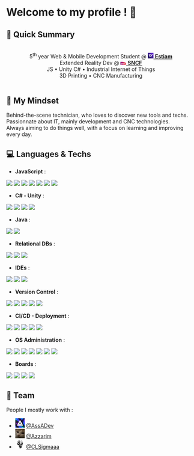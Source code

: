 # Welcome to my profile ! 👋

## 🚀 Quick Summary

<div align=center>
    <br>
    5<sup>th</sup> year Web & Mobile Development Student @ <a href="https://www.estiam.education"><img width="15px" src="img/estiam.jpg"> <b>Estiam</b></a><br>
    Extended Reality Dev @ <a href="https://sncf.com/"><img width="15px" src="img/sncf.png"> <b>SNCF</b></a><br>
    JS • Unity C# • Industrial Internet of Things<br>
    3D Printing • CNC Manufacturing<br>
    <br>
</div>

## 📖 My Mindset

Behind-the-scene technician, who loves to discover new tools and techs.  
Passionnate about IT, mainly development and CNC technologies.  
Always aiming to do things well, with a focus on learning and improving every day.

## 💻 Languages & Techs

- **JavaScript** : <br>
<div>
    <img src="https://img.shields.io/badge/-javascript-131723?style=for-the-badge&logo=javascript">
    <img src="https://img.shields.io/badge/-typescript-131723?style=for-the-badge&logo=typescript">
    <img src="https://img.shields.io/badge/-nodejs-131723?style=for-the-badge&logo=nodedotjs">
    <img src="https://img.shields.io/badge/-angular-131723?style=for-the-badge&logo=angular">
    <img src="https://img.shields.io/badge/-react-131723?style=for-the-badge&logo=react">
    <img src="https://img.shields.io/badge/-next-131723?style=for-the-badge&logo=nextdotjs">
    <img src="https://img.shields.io/badge/-vite-131723?style=for-the-badge&logo=vite">
</div>

- **C# - Unity** : <br>
<div>
    <img src="https://img.shields.io/badge/-c%23-131723?style=for-the-badge&logo=csharp">
    <img src="https://img.shields.io/badge/-unity-131723?style=for-the-badge&logo=unity">
    <img src="https://img.shields.io/badge/-unity_xr-131723?style=for-the-badge&logo=unity">
    <img src="https://img.shields.io/badge/-meta_quest-131723?style=for-the-badge&logo=meta">
    
</div>

- **Java** : <br>
<div>
    <img src="https://img.shields.io/badge/-java-131723?style=for-the-badge&logo=java">
    <img src="https://img.shields.io/badge/-spring-131723?style=for-the-badge&logo=spring">
</div>

- **Relational DBs** : <br>
<div>
    <img src="https://img.shields.io/badge/-mysql-131723?style=for-the-badge&logo=mysql">
    <img src="https://img.shields.io/badge/-sqlite-131723?style=for-the-badge&logo=sqlite">
    <img src="https://img.shields.io/badge/-postgresql-131723?style=for-the-badge&logo=postgresql">
</div>

- **IDEs** : <br>
<div>
    <img src="https://img.shields.io/badge/-VS_Code-131723?style=for-the-badge&logo=visualstudiocode">
    <img src="https://img.shields.io/badge/-intellij_idea-131723?style=for-the-badge&logo=intellijidea">
    <img src="https://img.shields.io/badge/-android_studio-131723?style=for-the-badge&logo=androidstudio">
</div>

- **Version Control** : <br>
<div>
    <img src="https://img.shields.io/badge/-git-131723?style=for-the-badge&logo=git">
    <img src="https://img.shields.io/badge/-github-131723?style=for-the-badge&logo=github">
    <img src="https://img.shields.io/badge/-gitlab-131723?style=for-the-badge&logo=gitlab">
    <img src="https://img.shields.io/badge/-gitea-131723?style=for-the-badge&logo=gitea">
    <img src="https://img.shields.io/badge/-apache_svn-131723?style=for-the-badge&logo=apache">
</div>

- **CI/CD - Deployment** : <br>
<div>
    <img src="https://img.shields.io/badge/-docker-131723?style=for-the-badge&logo=docker">
    <img src="https://img.shields.io/badge/-kubernetes-131723?style=for-the-badge&logo=kubernetes">
    <img src="https://img.shields.io/badge/-github_actions-131723?style=for-the-badge&logo=githubactions">
    <img src="https://img.shields.io/badge/-jenkins-131723?style=for-the-badge&logo=jenkins">
    <img src="https://img.shields.io/badge/-sonarqube-131723?style=for-the-badge&logo=sonar">
</div>

- **OS Administration** : <br>
<div>
    <img src="https://img.shields.io/badge/-W10-131723?style=for-the-badge&logo=windows">
    <img src="https://img.shields.io/badge/-W11-131723?style=for-the-badge&logo=windows">
    <img src="https://img.shields.io/badge/-WS_2019-131723?style=for-the-badge&logo=windows">
    <img src="https://img.shields.io/badge/-WS_2022-131723?style=for-the-badge&logo=windows">
    <img src="https://img.shields.io/badge/-Debian-131723?style=for-the-badge&logo=debian">
    <img src="https://img.shields.io/badge/-Ubuntu-131723?style=for-the-badge&logo=ubuntu">
    <img src="https://img.shields.io/badge/-Cisco_IOS-131723?style=for-the-badge&logo=cisco">
</div>

- **Boards** : <br>
<div>
    <img src="https://img.shields.io/badge/-arduino-131723?style=for-the-badge&logo=arduino">
    <img src="https://img.shields.io/badge/-esp32-131723?style=for-the-badge&logo=espressif">
    <img src="https://img.shields.io/badge/-platformio-131723?style=for-the-badge&logo=platformio">
    <img src="https://img.shields.io/badge/-raspberry_pi-131723?style=for-the-badge&logo=raspberrypi">
</div>

## 🏢 Team

People I mostly work with :

- <img width="25px" src="img/assa.jpg"> [@AssADev](https://github.com/AssADev)
- <img width="25px" src="img/azzarim.png"> [@Azzarim](https://github.com/Azzarim)
- <img width="25px" src="img/clsigmaaa.png"> [@CLSigmaaa](https://github.com/CLSigmaaa)
